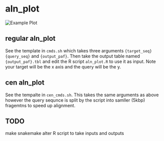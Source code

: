 # aln_plot

![Example Plot](example.png)


## regular aln_plot 
See the template in `cmds.sh` which takes three arguments `{target_seq}` `{query_seq}` and `{output_paf}`. 
Then take the output table named `{output_paf}.tbl` and edit the R script `aln_plot.R` to use it as input.
Note your target will be the x axis and the query will be the y.  

## cen aln_plot
See the tempalte in `cen_cmds.sh`. 
This takes the same arguments as above however the query sequnce is split by the script into samller (5kbp) fragemtns to speed up alignment. 


## TODO
make snakemake
alter R script to take inputs and outputs

